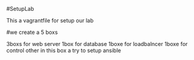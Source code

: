 #SetupLab

This a vagrantfile for setup our lab 

#we create a 5 boxs 

3boxs for web server
1box for database
1boxe for loadbalncer
1boxe for control other in this box a try to setup ansible 
